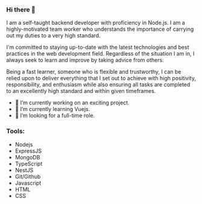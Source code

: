 ### Hi there 👋

I am a self-taught backend developer with proficiency in Node.js. I am a highly-motivated team worker who understands the importance of carrying out my duties to a very high standard.

I'm committed to staying up-to-date with the latest technologies and best practices in the web development field. Regardless of the situation I am in, I always seek to learn and improve by taking advice from others.

Being a fast learner, someone who is flexible and trustworthy, I can be relied upon to deliver everything that I set out to achieve with high positivity, responsibility, and enthusiasm while also ensuring all tasks are completed to an excellently high standard and within given timeframes.

- 🔭 I’m currently working on an exciting project.
- 🌱 I’m currently learning Vuejs.
- 👯 I’m looking for a full-time role.

### Tools:
- Nodejs
- ExpressJS
- MongoDB
- TypeScript
- NestJS
- Git/Github
- Javascript
- HTML
- CSS

